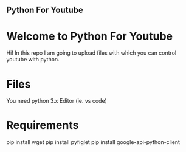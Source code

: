 ## Python For Youtube

# Welcome to Python For Youtube

Hi! In this repo I am going to upload files with which you can  control youtube with python.

# Files

You need python 3.x
Editor (ie. vs code)

#   Requirements

pip install wget
pip install pyfiglet
pip install google-api-python-client
